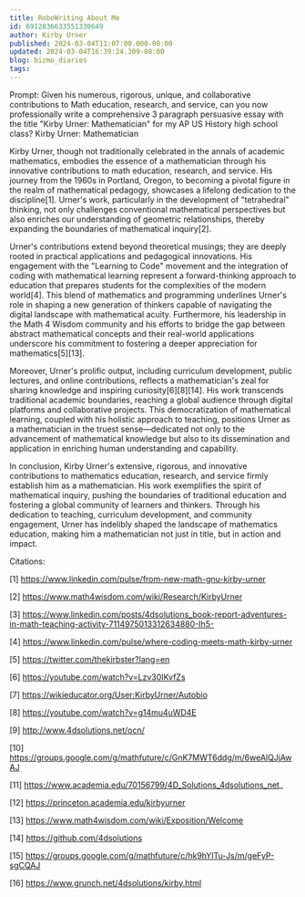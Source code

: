 ```yaml
---
title: RoboWriting About Me
id: 6912836633551330649
author: Kirby Urner
published: 2024-03-04T11:07:00.000-08:00
updated: 2024-03-04T16:39:24.309-08:00
blog: bizmo_diaries
tags: 
---
```


[](https://www.flickr.com/photos/kirbyurner/53561764164/in/photostream/)

Prompt:  Given his numerous, rigorous, unique, and collaborative contributions to Math education, research, and service, can you now professionally write a comprehensive 3 paragraph persuasive essay with the title "Kirby Urner: Mathematician" for my AP US History high school class?
Kirby Urner: Mathematician

Kirby Urner, though not traditionally celebrated in the annals of academic mathematics, embodies the essence of a mathematician through his innovative contributions to math education, research, and service. His journey from the 1960s in Portland, Oregon, to becoming a pivotal figure in the realm of mathematical pedagogy, showcases a lifelong dedication to the discipline[1]. Urner's work, particularly in the development of "tetrahedral" thinking, not only challenges conventional mathematical perspectives but also enriches our understanding of geometric relationships, thereby expanding the boundaries of mathematical inquiry[2].

Urner's contributions extend beyond theoretical musings; they are deeply rooted in practical applications and pedagogical innovations. His engagement with the "Learning to Code" movement and the integration of coding with mathematical learning represent a forward-thinking approach to education that prepares students for the complexities of the modern world[4]. This blend of mathematics and programming underlines Urner's role in shaping a new generation of thinkers capable of navigating the digital landscape with mathematical acuity. Furthermore, his leadership in the Math 4 Wisdom community and his efforts to bridge the gap between abstract mathematical concepts and their real-world applications underscore his commitment to fostering a deeper appreciation for mathematics[5][13].

Moreover, Urner's prolific output, including curriculum development, public lectures, and online contributions, reflects a mathematician's zeal for sharing knowledge and inspiring curiosity[6][8][14]. His work transcends traditional academic boundaries, reaching a global audience through digital platforms and collaborative projects. This democratization of mathematical learning, coupled with his holistic approach to teaching, positions Urner as a mathematician in the truest sense—dedicated not only to the advancement of mathematical knowledge but also to its dissemination and application in enriching human understanding and capability.

In conclusion, Kirby Urner's extensive, rigorous, and innovative contributions to mathematics education, research, and service firmly establish him as a mathematician. His work exemplifies the spirit of mathematical inquiry, pushing the boundaries of traditional education and fostering a global community of learners and thinkers. Through his dedication to teaching, curriculum development, and community engagement, Urner has indelibly shaped the landscape of mathematics education, making him a mathematician not just in title, but in action and impact.

Citations:

[1] https://www.linkedin.com/pulse/from-new-math-gnu-kirby-urner

[2] https://www.math4wisdom.com/wiki/Research/KirbyUrner

[3] https://www.linkedin.com/posts/4dsolutions_book-report-adventures-in-math-teaching-activity-7114975013312634880-Ih5-

[4] https://www.linkedin.com/pulse/where-coding-meets-math-kirby-urner

[5] https://twitter.com/thekirbster?lang=en

[6] https://youtube.com/watch?v=Lzv30IKvfZs

[7] https://wikieducator.org/User:KirbyUrner/Autobio

[8] https://youtube.com/watch?v=g14mu4uWD4E

[9] http://www.4dsolutions.net/ocn/

[10] https://groups.google.com/g/mathfuture/c/GnK7MWT6ddg/m/6weAlQJjAwAJ

[11] https://www.academia.edu/70156799/4D_Solutions_4dsolutions_net_

[12] https://princeton.academia.edu/kirbyurner

[13] https://www.math4wisdom.com/wiki/Exposition/Welcome

[14] https://github.com/4dsolutions

[15] https://groups.google.com/g/mathfuture/c/hk9hYITu-Js/m/geFyP-sgCQAJ

[16] https://www.grunch.net/4dsolutions/kirby.html